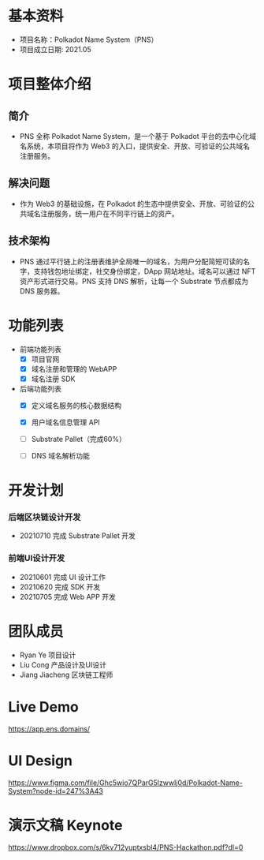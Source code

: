 # 基本资料
- 项目名称：Polkadot Name System（PNS）
- 项目成立日期: 2021.05

# 项目整体介绍
## 简介
- PNS 全称 Polkadot Name System，是一个基于 Polkadot 平台的去中心化域名系统，本项目将作为 Web3 的入口，提供安全、开放、可验证的公共域名注册服务。

## 解决问题 
- 作为 Web3 的基础设施，在 Polkadot 的生态中提供安全、开放、可验证的公共域名注册服务，统一用户在不同平行链上的资产。

## 技术架构
- PNS 通过平行链上的注册表维护全局唯一的域名，为用户分配简短可读的名字，支持钱包地址绑定，社交身份绑定，DApp 网站地址。域名可以通过 NFT 资产形式进行交易。PNS 支持 DNS 解析，让每一个 Substrate 节点都成为 DNS 服务器。

# 功能列表
- 前端功能列表
  - [X] 项目官网
  - [X] 域名注册和管理的 WebAPP
  - [X] 域名注册 SDK

- 后端功能列表
  - [X] 定义域名服务的核心数据结构
  - [X] 用户域名信息管理 API
  - [ ] Substrate Pallet（完成60%）
  - [ ] DNS 域名解析功能


# 开发计划
### 后端区块链设计开发
- 20210710 完成 Substrate Pallet 开发

### 前端UI设计开发
- 20210601 完成 UI 设计工作
- 20210620 完成 SDK 开发
- 20210705 完成 Web APP 开发

# 团队成员
- Ryan Ye 项目设计
- Liu Cong 产品设计及UI设计
- Jiang Jiacheng 区块链工程师

# Live Demo

https://app.ens.domains/

# UI Design

https://www.figma.com/file/Ghc5wio7QParG5lzwwIj0d/Polkadot-Name-System?node-id=247%3A43

# 演示文稿 Keynote

https://www.dropbox.com/s/6kv712yuptxsbl4/PNS-Hackathon.pdf?dl=0

